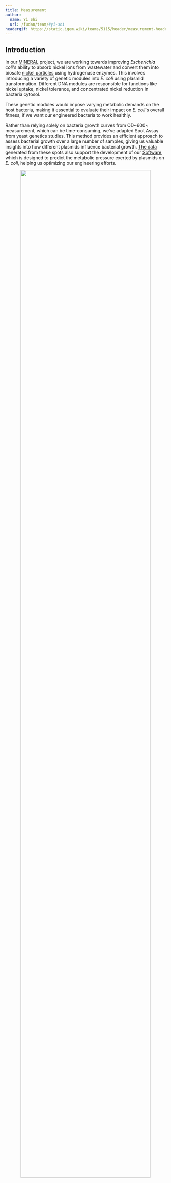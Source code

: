 ```yaml
---
title: Measurement
author:
  name: Yi Shi
  url: /fudan/team/#yi-shi
headergif: https://static.igem.wiki/teams/5115/header/measurement-header.gif
---
```


## Introduction

In our [MINERAL](/fudan/description/) project, we are working towards improving *Escherichia coli*'s ability to absorb nickel ions from wastewater and convert them into biosafe [nickel particles](/fudan/description/#_3-nickel-microparticle-module) using hydrogenase enzymes. This involves introducing a variety of genetic modules into *E. coli* using plasmid transformation. Different DNA modules are responsible for functions like nickel uptake, nickel tolerance, and concentrated nickel reduction in bacteria cytosol.

These genetic modules would impose varying metabolic demands on the host bacteria, making it essential to evaluate their impact on *E. coli*'s overall fitness, if we want our engineered bacteria to work healthly.

Rather than relying solely on bacteria growth curves from OD~600~ measurement, which can be time-consuming, we’ve adapted Spot Assay from yeast genetics studies. This method provides an efficient approach to assess bacterial growth over a large number of samples, giving us valuable insights into how different plasmids influence bacterial growth. [The data](#@@@@) generated from these spots also support the development of our [Software](/fudan/software/), which is designed to predict the metabolic pressure exerted by plasmids on *E. coli*, helping us optimizing our engineering efforts.


<div style="text-align: center;" id="fig-00">
    <img src="https://static.igem.wiki/teams/5115/measurement-sy/spot-essay.png" style='width:90%'>
    <div>
        <span style="color:gray">Figure 1: Baseline Growth of <em>E. coli</em> in Spot Assay<br>
          <small>BL21AI was transformed with 6 different plasmids, and colonies from the transformants were proceeded with Spot Assay. Leaky expression of plasmid #11 causing visible growth defect even without L-arabinose and IPTG induction.</small>
        </span>
        <br><br>
    </div>
   <br><br>
</div>


To achieve well controlled expression and minimize leakage that could hinder bacteria growth, we chose *E. coli* strain BL21AI, which is an *E. coli* B/r strain and does not contain the *lon* protease. It is also deficient in the outer membrane protease, OmpT. The lacking both reduces degradation of heterologous proteins expressed in this strain, suitable for testing plasmid burden. The strain BL21AI carries a chromosomal insertion of a cassette containing the T7 RNA polymerase[^4] gene in the *araB* locus[^5], allowing expression of T7 RNAP to be regulated by the araBAD promoter. To test a plasmid's burden, we induced with both 0.2% L-arabinose and 1 mM IPTG. This induction strategy allows for optimal conditions for expressing our target proteins, thus testing plasmid burden. However, some plasmids still leaks in BL21AI, causing visible growth defect without induction (Figure 1).


## Spot Assay Overview

### Key Characteristics and Functionality

The Spot Assay, traditionally used in yeast genetics research, is a widely adopted technique for assessing cell growth and viability under experimental conditions. This method is particularly valuable for comparing how different genetic modifications, such as plasmid transformations, genetic deleteions or mutations, affect microbial growth in a controlled and high-throughput manner[^1]. In our project, where *E. coli* is engineered to absorb and convert nickel ions, the Spot Assay serves as an essential tool to evaluate how these transformations impact bacterial fitness.

#### Applicability and Advantages

In a Spot Assay, dilutions of bacterial culture are spotted onto agar plates, without or with inductants, and incubated for colony formation[^2]. The number and size of colonies reveal how different plasmids influence *E. coli* growth.

This method offers several advantages:
* it requires minimal materials, provides rapid results (with evaluations possible within 24 hours)
* it allows for simultaneously testing of multiple plasmids or a same plasmids into multiple strains
* it is very sensitive, making it ideal for detecting subtle growth differences, enabling efficient assessment of plasmid-induced metabolic changes[^3]
* it is internally control, as the same starting culture being plot onto different plates with different conditions

By utilizing Spot Assays, we can systematically identify optimal plasmid combinations that enhance *E. coli*’s performance in nickel-rich environments while minimizing metabolic burdens.

## Spot Assay Protocol

### Step 1: Start a bacterial culture

Inoculate a single colony of *E. coli* BL21(AI) containing the plasmid of interest in 3 mL of LB broth supplemented with the appropriate antibiotic. Shake at 220 rpm, 37°C overnight. To compare clonal variation, multiple colonies could be started from the same plate.

### Step 2: Normalize the liquid cultures

After growth, measure the optical density (OD<sub>600</sub>) of all samples using a spectrophotometer. Normalize the cultures to an OD<sub>600</sub> of 0.6 by diluting with antibiotic containing fresh LB broth.

Do not put the culture into 4 degree. Do not over grow. Ideally, collecting all samples before OD<sub>600</sub> of 0.8.

### Step 3: Series Dilution

1. Transfer 20 µL of the normalized culture to row A of a 96-well plate
2. Fill the wells in rows A-E with 180 µL of LB broth using a multichannel pipette
3. Conduct a 1:10 serial dilution by transferring 20 µL of culture from each well in row A to the corresponding well in row B. Mix well and repeat this process down to row E, results a series dilution to 1:10^4^

### Step 4: Spotting and Incubation

1. Sterilize the spotter by submerging it in ethanol and briefly flaming it after each transfer. Ensure the spotter has cooled down adequately after flaming before making the next spot.
2. Immediately transfer equal volumes (typically 5 µL) of diluted culture from each well using a 48-prong spotter(frogger) onto prewarmed dry agar plates containing selective media, in [our case](/fudan/software/) without or with 0.2% L-arabinose and 1 mM IPTG. Dry plates absorb liquid quickly, which is critical to form spots with clear outlines. Do not use plates with any visible liquid on the spotting surface.
3. Incubate the agar plates at 37°C for 12 hours. Various length of incubation could be chosen, e.g. when studying growth trend.

### Step 5: Imaging and Analysis

1. Capture high-quality images of the plates post-incubation with consistent lighting and focus. The plates could be put back to 37°C for extended incubation followed with imaging, if needed.
2. By observing the spot growth of an appropriate dilution (typically 1:10^4^), clear growth difference indicates that plasmid burden on bacteria is quite different.
3. For quantification, open the gray images in [ImageJ](https://imagej.net/ij/) and use the circular selection tool to outline the smallest spot, not colony within the spotted area, in the chosen dilution, excluding the background. Do not use a dilution most spots are fully covered by bacteria. It would be very helpful to store the selection into ImageJ's [ROI Manager](https://imagej.net/ij/docs/menus/analyze.html) window.
4. Measure the gray value in five different plate locations (corners and center) using the circular selection, then click “Analyze” and “Measure” to obtain the mean values, using their mean as the background value.
5. Using the same circular selection, measure the gray value of each spot in the chosen dilution and record these values in an Excel spreadsheet.
6. Subtract the mean background value from each of the gray values of the spots measured.
7. Repeat this process for all plates. The resulting values will reflect the growth levels of each biological replicate, including the control. In our case, spots on not-induced plates are baseline for each plasmid, and we use baseline of plasmids just expressing fluorescent proteins [(#0, #1, #19, #25)](#tab1) as our control.
8. Calculate the mean and standard deviation of the relative growth values obtained from the previous step for three or more replicates. These mean values could be used further to cacluate plasmid burden (induced divided by non-induced), etc.

**Special Tips on Spotting**

To ensure reproducibility by others, please pay special attention to the spotter's use:
* When transferring samples, confirm that each prong captures an equal-sized bacteria liquid droplet, and use a steady, vertical motion when move
* Make sure that all samples are normalized to the same initial  OD<sub>600</sub> to ensure accurate comparisons across conditions
* Finally, when selecting areas for measurement in ImageJ, be mindful of the size of the selection; it should encompass the entire spot while excluding background to avoid skewing the gray value readings.


## Data for our Software

To generate data for our [Software](/fudan/software/), we utilized a structured approach to investigate the impact of various plasmids on bacterial growth. We chose the plasmids listed below.

<div style="text-align: center;">
   <p id="tab1"><span>Table 1: Parts for the plasmid burden investigation</span></p>
</div>

| No.  | Parts    | Part Name     | Resistance |
| ---- | :------- | ------------- |----------- |
| #0   | BBa_K4162001 | StayGold                                              | Amp        |
| #1   | BBa_K4162001 | StayGold = (n2)oxStayGold(c4)v2.0                     | Kan        |
| #2   | BBa_K4162009 | ribozyme + B0_RBS + crtE                              | Kan        |
| #3   | BBa_K4162010 | ribozyme + T7_RBS + crtE                              | Kan        |
| #4   | BBa_K4162011 | ribozyme + J6_RBS + crtE                              | Kan        |
| #5   | BBa_K4162012 | ribozyme + B0_RBS + crtB                              | Kan        |
| #6   | BBa_K4162013 | ribozyme + T7_RBS + crtB                              | Kan        |
| #7   | BBa_K4162014 | ribozyme + J6_RBS + crtB                              | Kan        |
| #8   | BBa_K4162016 | ribozyme + T7_RBS + crtI                              | Kan        |
| #9   | BBa_K4162019 | ribozyme + T7_RBS + crtY                              | Kan        |
| #10  | BBa_K4162022 | ribozyme + T7_RBS + BCMO                              | Amp        |
| #11  | BBa_K4162023 | ribozyme + T7_RBS + ybbO                              | Amp        |
| #12  | BBa_K4162101 | ribozyme+RBS+CDS module: crtIY                        | Kan        |
| #13  | BBa_K4162103 | ribozyme+RBS+CDS module: crtBE                        | Kan        |
| #14  | BBa_K4162106 | ribozyme+RBS+CDS module: crtIB                        | Kan        |
| #15  | BBa_K4162107 | ribozyme+RBS+CDS module: crtEY                        | Kan        |
| #16  | BBa_K4162108 | ribozyme+RBS+CDS module: crtEBI                       | Kan        |
| #17  | BBa_K4162112 | ribozyme+RBS+CDS module: crtIYB                       | Kan        |
| #18  | BBa_K4162021 | ribozyme+RBS+CDS module: crtIYEB                      | Kan        |
| #19  | BBa_K4765022 | mScarlet                                              | Amp        |
| #20  | BBa_K4765111 | Twister P1 + T7_RBS + AnAFP + stem-loop               | Kan        |
| #21  | BBa_K4765112 | Twister P1 + T7_RBS + SAHS 33020 +  stem-loop         | Kan        |
| #22  | BBa_K4765113 | Twister P1 + T7_RBS + H. ex mtSSB +  stem-loop        | Amp        |
| #23  | BBa_K4765117 | ribozyme connected: H. ex mtSSB + SAHS  33020         | Kan        |
| #24  | BBa_K4765126 | ribozyme connected: H. ex mtSSB + SAHS  33020 + AnAFP | Amp        |
| #25  | BBa_K4765022 | mScarlet                                              | Kan        |

After [bacteria transformation](/fudan/experiments/#other-experimental-methods), we grow liquid culture and made series dilutions in 96-well plates. Next, we spot the same dilution onto two plates, one only contains antibotics, the other contains antibotics, 0.2% L-arabinose and 1 mM IPTG.

<div style="text-align: center;" id="fig1">
    <img src="https://static.igem.wiki/teams/5115/measurement-sy/2024-09-27-01-02-14.png" style="width:80%; height: auto;"><br>
    <div>
        <span style="color: gray">Figure 2 & 3: Representative images of @@@@.<br>
         <small>These figure illustrates the growth patterns of bacteria spots, in both the control and experimental groups following serial dilutions. From left to right, the columns correspond to the initial culture(A), dilutions of 1:10(B), 1:100(C), 1:10^3^(D), and 1:10^4^(E).</small>
         </span>
      <br><br>
    </div>
</div>

As the dilutions progress, a noticeable decrease in bacteria density is visiable, with the experimental group displaying different growth characteristics compared to the control group, indicating the impact of plasmid expression on bacterial proliferation (plasmid burden for short).

Subsequently, after measuring the gray value of each group of colonies using [ImageJ](https://imagej.nih.gov/ij/), we quantitatively compare the growth rates of different plasmid-expressing strains, normalized to the best-performing strain shown in [Figure 2](#fig-2).

<div style="text-align: center;" id="fig2">
    <img src="https://static.igem.wiki/teams/5115/measurement-sy/2024-09-27-01-02-14.png" style="width:80%; height: auto;"><br>
    <div>
        <span style="color: gray">Figure 4: Quantification of the spots shown in [Figure 2 & 3](#fig1).<br>
         <small>This bar graph compares the growth rates of bacterial strains expressing various plasmids. For the baseline values, the growth is normalized to @@@@. The bars indicate the percentage decline in growth rate for each strain, with experimental measurements juxtaposed against computational predictions, offering insights into plasmid performance.</small>
         </span>
      <br><br>
    </div>
</div>

## Previous Inspiring Methodologies in iGEM

In previous iGEM projects, several methods have provided valuable insights that inspire our approach, highlighting related concepts that informed our experimental design.

[Wageningen UR 2019](https://2019.igem.org/Team:Wageningen_UR) team assessed the inhibition of bacteriophage Lambda by dCas12a using a bacteriophage Spot Assay (their Figure 7). While their Spot Assay provided valuable insights, it had limitations in image clarity and lacking quantification, which could obscure subtle differences in growth. Inspired by their observations, we emphazed our approach on quantification and visual clarity of assay results, allowing for a more nuanced analysis of plasmid burden.

[Tartu TUIT 2019](https://2019.igem.org/Team:Tartu_TUIT/Results) team examined the effect of glucanase expression on cell wall integrity by testing cultures under hypo-osmotic stress and in the presence of DMSO. However, their method lacked precision, as the absence of [a metal spotter](https://biokimicroki.com/replica-plating-in-microbiology-animal-biotechnology/) led to uneven colony distributions, making it difficult to achieve consistent areas for analysis. This limitation resulted in qualitative rather than quantitative comparisons.

[ETH Zurich 2019] provided a [spot-plaque assay protocol](https://static.igem.org/mediawiki/2019/8/8d/T--ETH_Zurich--spot-plaque-assay-protocol.pdf), which outlines a systematic approach for assessing bacteriophage activity against bacterial cultures. While the protocol includes basic steps, it could benefit from detailed documentation to facilitate reproducibility. Furthermore, our experience suggests to ensure a standardized initial OD<sub>600</sub> is essential for reliable comparisons, which was missing in their protocol.

These prior studies have guided our improvements in methodology, particularly in quantification.

## Summary

The measurement approach described above should be easily repeated by others. We have clearly outlines each step, with special tips. We utilized this methodology to assess the growth stress on *E. coli* after introducing various plasmids, providing essential data to inform [Software](/fudan/software/) development aimed at optimizing genetic engieering.

The Spot Assay could be broadly applied across various research projects, including those investigating stress responses in different environmental conditions, antibiotic resistance, synthetic circuit efficiency, and metabolic engineering. By integrating appropriate controls to validate the measurement process and calibrate units, we ensured the reliability and reproducibility of our results.


## References

[^1]: Petropavlovskiy, A. A., Tauro, M. G., Lajoie, P., & Duennwald, M. L. (2020). A Quantitative Imaging-Based Protocol for Yeast Growth and Survival on Agar Plates. *STAR protocols*, *1*(3), 100182. https://doi.org/10.1016/j.xpro.2020.100182
[^2]: Sahu, S. R., Utkalaja, B. G., Patel, S. K., & Acharya, N. (2023). Spot Assay and Colony Forming Unit (CFU) Analyses-based sensitivity test for *Candida albicans* and *Saccharomyces cerevisiae*. *Bio-protocol*, *13*(21), e4872. https://doi.org/10.21769/BioProtoc.4872
[^3]: Petropavlovskiy, A. A., Tauro, M. G., Lajoie, P., & Duennwald, M. L. (2020). A Quantitative Imaging-Based Protocol for Yeast Growth and Survival on Agar Plates. *STAR protocols*, *1*(3), 100182. https://doi.org/10.1016/j.xpro.2020.100182
[^4]: Studier, F. W., and Moffatt, B. A. (1986). Use of Bacteriophage T7 RNA Polymerase to Direct Selective High-Level Expression of Cloned Genes. *J. Mol. Biol*. *189*, 113-130. [https://doi.org/10.1016/0022-2836(86)90385-2](https://doi.org/10.1016/0022-2836(86)90385-2)
[^5]: Ogden, S., Haggerty, D., Stoner, C. M., Kolodrubetz, D., and Schleif, R. (1980). The Escherichia coli L-Arabinose Operon: Binding Sites of the Regulatory Proteins and a Mechanism of Positive and Negative Regulation. *Proc. Natl. Acad. Sci. USA*, *77*, 3346-3350. [https://doi.org/10.1073/pnas.77.6.3346](https://doi.org/10.1073/pnas.77.6.3346)
